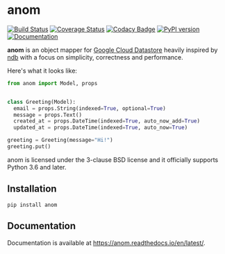 # anom

[![Build Status](https://travis-ci.org/Bogdanp/anom-py.svg?branch=master)](https://travis-ci.org/Bogdanp/anom-py)
[![Coverage Status](https://coveralls.io/repos/github/Bogdanp/anom-py/badge.svg?branch=master)](https://coveralls.io/github/Bogdanp/anom-py?branch=master)
[![Codacy Badge](https://api.codacy.com/project/badge/Grade/a4d2fc43036b4277bf196de6f1766fd7)](https://www.codacy.com/app/bogdan/anom-py?utm_source=github.com&amp;utm_medium=referral&amp;utm_content=Bogdanp/anom-py&amp;utm_campaign=Badge_Grade)
[![PyPI version](https://badge.fury.io/py/anom.svg)](https://badge.fury.io/py/anom)
[![Documentation](https://img.shields.io/badge/doc-latest-brightgreen.svg)](http://anom.defn.io)

**anom** is an object mapper for [Google Cloud Datastore][gcd] heavily
inspired by [ndb][ndb] with a focus on simplicity, correctness and
performance.

Here's what it looks like:

``` python
from anom import Model, props


class Greeting(Model):
  email = props.String(indexed=True, optional=True)
  message = props.Text()
  created_at = props.DateTime(indexed=True, auto_now_add=True)
  updated_at = props.DateTime(indexed=True, auto_now=True)

greeting = Greeting(message="Hi!")
greeting.put()
```

anom is licensed under the 3-clause BSD license and it officially
supports Python 3.6 and later.

## Installation

```
pip install anom
```

## Documentation

Documentation is available at https://anom.readthedocs.io/en/latest/.


[gcd]: https://cloud.google.com/datastore/docs/
[ndb]: https://cloud.google.com/appengine/docs/standard/python/ndb/
